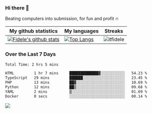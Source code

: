### Hi there 👋
<p>Beating computers into submission, for fun and profit 🔥</p>

|My github statistics|My languages|Streaks|
|-|-|-|
|[![Fidele's github stats](https://github-readme-stats.vercel.app/api?username=itfidele&count_private=true&show_icons=true&theme=dark&hide_title=true)](https://github.com/itfidele)|[![Top Langs](https://github-readme-stats.vercel.app/api/top-langs/?username=itfidele&show_icons=true&langs_count=8&theme=dark&layout=compact&hide_title=true)](https://github.com/itfidele)|![itfidele](https://github-readme-streak-stats.herokuapp.com/?user=itfidele&theme=dark)

### Over the Last 7 Days
<!--START_SECTION:waka-->

```txt
Total Time: 2 hrs 5 mins

HTML         1 hr 7 mins     █████████████▓░░░░░░░░░░░   54.23 %
TypeScript   29 mins         ██████░░░░░░░░░░░░░░░░░░░   23.45 %
PHP          13 mins         ██▓░░░░░░░░░░░░░░░░░░░░░░   10.69 %
Python       12 mins         ██▒░░░░░░░░░░░░░░░░░░░░░░   09.68 %
YAML         2 mins          ▒░░░░░░░░░░░░░░░░░░░░░░░░   01.69 %
Docker       0 secs          ░░░░░░░░░░░░░░░░░░░░░░░░░   00.14 %
```

<!--END_SECTION:waka-->



![](https://komarev.com/ghpvc/?username=itfidele)
